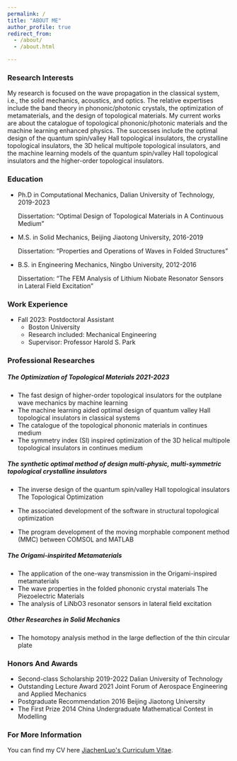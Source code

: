 ```yaml
---
permalink: /
title: "ABOUT ME"
author_profile: true
redirect_from: 
  - /about/
  - /about.html

---
```

### Research Interests

My research is focused on the wave propagation in the classical system, i.e., the solid mechanics, acoustics, and optics. The relative expertises include the band theory in phononic/photonic crystals, the optimization of metamaterials, and the design of topological materials. My current works are about the catalogue of topological phononic/photonic materials and the machine learning enhanced physics. The successes include the optimal design of the quantum spin/valley Hall topological insulators, the crystalline topological insulators, the 3D helical multipole topological insulators, and the machine learning models of the quantum spin/valley Hall topological insulators and the higher-order topological insulators.

### Education

* Ph.D in Computational Mechanics, Dalian University of Technology, 2019-2023

  Dissertation: “Optimal Design of Topological Materials in A Continuous Medium”

* M.S. in Solid Mechanics, Beijing Jiaotong University, 2016-2019

  Dissertation: “Properties and Operations of Waves in Folded Structures”

* B.S. in Engineering Mechanics, Ningbo University, 2012-2016

  Dissertation: “The FEM Analysis of Lithium Niobate Resonator Sensors in Lateral Field Excitation”

### Work Experience

* Fall 2023: Postdoctoral Assistant
  * Boston University
  * Research included: Mechanical Engineering
  * Supervisor: Professor Harold S. Park
  
### Professional Researches

##### The Optimization of Topological Materials 2021-2023

* The fast design of higher-order topological insulators for the outplane wave mechanics by machine learning
* The machine learning aided optimal design of quantum valley Hall topological insulators in classical systems
* The catalogue of the topological phononic materials in continues medium
* The symmetry index (SI) inspired optimization of the 3D helical multipole topological insulators in continues medium

##### The synthetic optimal method of design multi-physic, multi-symmetric topological crystalline insulators

* The inverse design of the quantum spin/valley Hall topological insulators
  The Topological Optimization

* The associated development of the software in structural topological optimization

* The program development of the moving morphable component method (MMC) between COMSOL and MATLAB

##### The Origami-inspirited Metamaterials

* The application of the one-way transmission in the Origami-inspired metamaterials
* The wave properties in the folded phononic crystal materials
  The Piezoelectric Materials
* The analysis of LiNbO3 resonator sensors in lateral field excitation

##### Other Researches in Solid Mechanics 

* The homotopy analysis method in the large deflection of the thin circular plate

### Honors And Awards

* Second-class Scholarship 2019-2022
  Dalian University of Technology
* Outstanding Lecture Award 2021
  Joint Forum of Aerospace Engineering and Applied Mechanics
* Postgraduate Recommendation 2016
  Beijing Jiaotong University
* The First Prize 2014
  China Undergraduate Mathematical Contest in Modelling

### For More Information

You can find my CV here [JiachenLuo's Curriculum Vitae](https://jiachenluo.github.io/academicpages.github.io//cv/).
